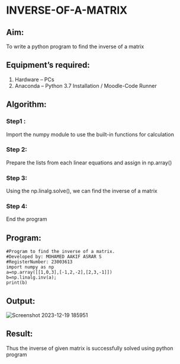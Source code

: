 # INVERSE-OF-A-MATRIX
## Aim:
To write a python program to find the inverse of a matrix
## Equipment’s required:
1. 	Hardware – PCs
2. 	Anaconda – Python 3.7 Installation / Moodle-Code Runner
## Algorithm:
### Step1 :
Import the numpy module to use the built-in functions for calculation
### Step 2:
Prepare the lists from each linear equations and assign in np.array()
### Step 3: 
Using the np.linalg.solve(), we can find the inverse of a matrix
### Step 4: 
End the program

## Program:
```
#Program to find the inverse of a matrix.
#Developed by: MOHAMED AAKIF ASRAR S
#RegisterNumber: 23003613
import numpy as np
a=np.array([[1,0,3],[-1,2,-2],[2,3,-1]])
b=np.linalg.inv(a);
print(b)

```
## Output:
![Screenshot 2023-12-19 185951](https://github.com/MOHAMEDAAKIFASRAR/INVERSE-OF-A-MATRIX/assets/148514683/d59930fd-04ab-4608-8035-df2f3afa79d7)


## Result:
Thus the inverse of given matrix is successfully solved using python program

